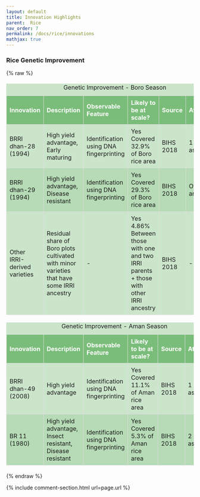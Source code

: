 ```yaml
---
layout: default
title: Innovation Highlights
parent:  Rice
nav_order: 7
permalink: /docs/rice/innovations
mathjax: true
---
```




### Rice Genetic Improvement 

{% raw %}
<style>
/* Custom Table Styling */
.custom-table {
  background-color: rgba(0, 128, 0, 0.2); /* Light green */
  border-collapse: collapse;
  width: 100%;
  margin: 20px 0;
  font-size: 1rem;
}

.custom-table th {
  background-color: rgba(0, 128, 0, 0.4); /* Darker green */
  color: white;
  text-align: left;
  padding: 8px;
}

.custom-table th, .custom-table td {
  border: 1px solid #ddd;
  padding: 8px;
}

.custom-table tr:nth-child(even) {
  background-color: rgba(0, 128, 0, 0.1); /* Alternating row color */
}

.custom-table tr:hover {
  background-color: rgba(0, 128, 0, 0.3); /* Highlight on hover */
}
</style>

<table class="custom-table">
   <caption>Genetic Improvement - Boro Season</caption>
<thead>
  <tr>
    <th>Innovation</th>
    <th>Description</th>
    <th>Observable Feature</th>
    <th>Likely to be at scale?</th>
    <th>Source</th>
    <th>Attribution</th>
  </tr>
</thead>
<tbody>
  <tr>
    <td>BRRI dhan-28 (1994)</td>
    <td>High yield advantage, Early maturing</td>
    <td>Identification using DNA fingerprinting</td>
    <td>Yes<br>Covered 32.9% of Boro rice area</td>
    <td>BIHS 2018</td>
    <td>1 IRRI line as parent</td>
  </tr>
  <tr>
    <td>BRRI dhan-29 (1994)</td>
    <td>High yield advantage, Disease resistant</td>
    <td>Identification using DNA fingerprinting</td>
    <td>Yes<br>Covered 29.3% of Boro rice area</td>
    <td>BIHS 2018</td>
    <td>Other IRRI ancestry</td>
  </tr>
  <tr>
    <td>Other IRRI-derived varieties</td>
    <td>Residual share of Boro plots cultivated with minor varieties that have some IRRI ancestry</td>
    <td>-</td>
    <td>Yes<br>4.86%<br>Between those with one and two IRRI parents<br>+ those with other IRRI ancestry</td>
    <td>BIHS 2018</td>
    <td>-</td>
  </tr>
</tbody>
</table>



<table class="custom-table">
  <caption>Genetic Improvement - Aman Season</caption>
  <thead>
    <tr>
      <th>Innovation</th>
      <th>Description</th>
      <th>Observable Feature</th>
      <th>Likely to be at scale?</th>
      <th>Source</th>
      <th>Attribution</th>
    </tr>
  </thead>
  <tbody>
    <tr>
      <td>BRRI dhan-49 (2008)</td>
      <td>High yield advantage</td>
      <td>Identification using DNA fingerprinting</td>
      <td>
        Yes<br>
        Covered 11.1% of Aman rice area
      </td>
      <td>BIHS 2018</td>
      <td>1 IRRI line as parent</td>
    </tr>
    <tr>
      <td>BR 11 (1980)</td>
      <td>High yield advantage, Insect resistant, Disease resistant</td>
      <td>Identification using DNA fingerprinting</td>
      <td>
        Yes<br>
        Covered 5.3% of Aman rice area
      </td>
      <td>BIHS 2018</td>
      <td>2 IRRI lines as parent</td>
    </tr>
  </tbody>
</table>

{% endraw %}

{% include comment-section.html url=page.url %}

